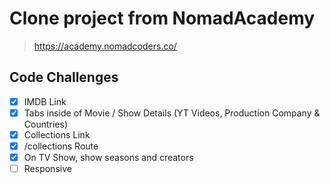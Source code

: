 # Clone project from NomadAcademy
> https://academy.nomadcoders.co/

## Code Challenges

- [x] IMDB Link
- [x] Tabs inside of Movie / Show Details (YT Videos, Production Company & Countries)
- [x] Collections Link
- [x] /collections Route
- [x] On TV Show, show seasons and creators
- [ ] Responsive